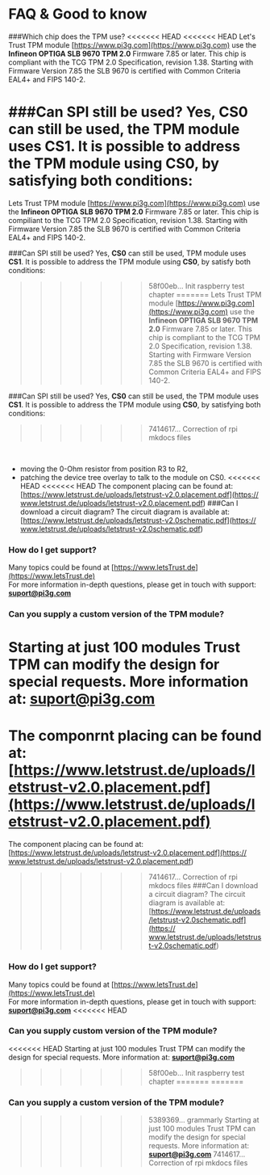 # FAQ & Good to know
###Which chip does the TPM use?
<<<<<<< HEAD
<<<<<<< HEAD
Let's Trust TPM module [https://www.pi3g.com](https://www.pi3g.com) use the 
**Infineon OPTIGA SLB 9670 TPM 2.0** Firmware 7.85 or later. This chip is 
compliant with the TCG TPM 2.0 Specification, revision 1.38. Starting with 
Firmware Version 7.85 the SLB 9670 is certified with Common Criteria EAL4+ and 
FIPS 140-2.

###Can SPI still be used?
Yes, **CS0** can still be used, the TPM module uses **CS1**. 
It is possible to address the TPM module using **CS0**, by satisfying both 
conditions:
=======
Lets Trust TPM module [https://www.pi3g.com](https://www.pi3g.com) use the **Infineon OPTIGA SLB 9670 TPM 2.0** Firmware 7.85 or later. This chip is compiliant to the TCG TPM 2.0 Specification, revision 1.38. Starting with Firmware Version 7.85 the SLB 9670 is certified with Common Criteria EAL4+ and FIPS 140-2.

###Can SPI still be used?
Yes, **CS0** can still be used, TPM module uses **CS1**. 
It is possible to address the TPM module using **CS0**, by satisfy both conditions:
>>>>>>> 58f00eb... Init raspberry test chapter
=======
Lets Trust TPM module [https://www.pi3g.com](https://www.pi3g.com) use the 
**Infineon OPTIGA SLB 9670 TPM 2.0** Firmware 7.85 or later. This chip is 
compliant to the TCG TPM 2.0 Specification, revision 1.38. Starting with 
Firmware Version 7.85 the SLB 9670 is certified with Common Criteria EAL4+ and 
FIPS 140-2.

###Can SPI still be used?
Yes, **CS0** can still be used, the TPM module uses **CS1**. 
It is possible to address the TPM module using **CS0**, by satisfying both 
conditions:
>>>>>>> 7414617... Correction of rpi mkdocs files
<br />

* moving the 0-Ohm resistor from position R3 to R2, <br />
* patching the device tree overlay to talk to the module on CS0.
<<<<<<< HEAD
<<<<<<< HEAD
The component placing can be found at: 
[https://www.letstrust.de/uploads/letstrust-v2.0.placement.pdf](https://
www.letstrust.de/uploads/letstrust-v2.0.placement.pdf)
###Can I download a circuit diagram?
The circuit diagram is available at: 
[https://www.letstrust.de/uploads/letstrust-v2.0schematic.pdf](https://
www.letstrust.de/uploads/letstrust-v2.0schematic.pdf)
### How do I get support?
Many topics could be found at 
[https://www.letsTrust.de](https://www.letsTrust.de)<br />
For more information in-depth questions, please get in touch with support: 
**<suport@pi3g.com>**
### Can you supply a custom version of the TPM module?
Starting at just 100 modules Trust TPM can modify the design for special 
requests. More information at: **<suport@pi3g.com>**
=======
The componrnt placing can be found at: [https://www.letstrust.de/uploads/letstrust-v2.0.placement.pdf](https://www.letstrust.de/uploads/letstrust-v2.0.placement.pdf)
=======
The component placing can be found at: 
[https://www.letstrust.de/uploads/letstrust-v2.0.placement.pdf](https://
www.letstrust.de/uploads/letstrust-v2.0.placement.pdf)
>>>>>>> 7414617... Correction of rpi mkdocs files
###Can I download a circuit diagram?
The circuit diagram is available at: 
[https://www.letstrust.de/uploads/letstrust-v2.0schematic.pdf](https://
www.letstrust.de/uploads/letstrust-v2.0schematic.pdf)
### How do I get support?
Many topics could be found at 
[https://www.letsTrust.de](https://www.letsTrust.de)<br />
For more information in-depth questions, please get in touch with support: 
**<suport@pi3g.com>**
<<<<<<< HEAD
### Can you supply custom version of the TPM module?
<<<<<<< HEAD
Starting at just 100 modules Trust TPM can modify the design for special requests. More information at: **<suport@pi3g.com>**

>>>>>>> 58f00eb... Init raspberry test chapter
=======
=======
### Can you supply a custom version of the TPM module?
>>>>>>> 5389369... grammarly
Starting at just 100 modules Trust TPM can modify the design for special 
requests. More information at: **<suport@pi3g.com>**
>>>>>>> 7414617... Correction of rpi mkdocs files

